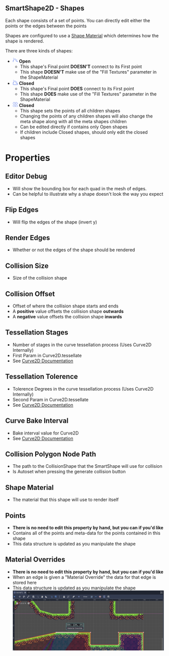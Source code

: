 SmartShape2D - Shapes
---

Each shape consists of a set of points.
You can directly edit either the points or the edges between the points

Shapes are configured to use a [Shape Material]( ./Resources.md#ShapeMaterial )
which determines how the shape is rendered.

There are three kinds of shapes:
- ![OpenShapeImg]( ./../assets/open_shape.png  ) **Open**
  - This shape's Final point **DOESN'T** connect to its First point
  - This shape **DOESN'T** make use of the "Fill Textures" parameter in the ShapeMaterial
- ![ClosedShapeImg]( ./../assets/closed_shape.png  ) **Closed**
  - This shape's Final point **DOES** connect to its First point
  - This shape **DOES** make use of the "Fill Textures" parameter in the ShapeMaterial
- ![MetaShapeImg]( ./../assets/meta_shape.png  ) **Closed**
  - This shape sets the points of all children shapes
  - Changing the points of any children shapes will also change the meta shape along with all the meta shapes children
  - Can be edited directly if contains only Open shapes
  - If children include Closed shapes, should only edit the closed shapes

# Properties
## Editor Debug
- Will show the bounding box for each quad in the mesh of edges.
- Can be helpful to illustrate why a shape doesn't look the way you expect
## Flip Edges
- Will flip the edges of the shape (invert y)
## Render Edges
- Whether or not the edges of the shape should be rendered
## Collision Size
- Size of the collision shape
## Collision Offset
- Offset of where the collision shape starts and ends
- A **positive** value offsets the collision shape **outwards**
- A **negative** value offsets the collision shape **inwards**
## Tessellation Stages
- Number of stages in the curve tessellation process (Uses Curve2D Internally)
- First Param in Curve2D.tessellate
- See [Curve2D Documentation](https://docs.godotengine.org/en/3.2/classes/class_curve2d.html#class-curve2d-method-tessellate)
## Tessellation Tolerence
- Tolerence Degrees in the curve tessellation process (Uses Curve2D Internally)
- Second Param in Curve2D.tessellate
- See [Curve2D Documentation](https://docs.godotengine.org/en/3.2/classes/class_curve2d.html#class-curve2d-method-tessellate)
## Curve Bake Interval
- Bake interval value for Curve2D
- See [Curve2D Documentation](https://docs.godotengine.org/en/3.2/classes/class_curve2d.html#class-curve2d-property-bake-interval)
## Collision Polygon Node Path
- The path to the CollisionShape that the SmartShape will use for collision
- Is Autoset when pressing the generate collision button
## Shape Material
- The material that this shape will use to render itself
## Points
- **There is no need to edit this property by hand, but you can if you'd like**
- Contains all of the points and meta-data for the points contained in this shape
- This data structure is updated as you manipulate the shape
## Material Overrides
- **There is no need to edit this property by hand, but you can if you'd like**
- When an edge is given a "Material Override" the data for that edge is stored here
- This data structure is updated as you manipulate the shape
![EdgeData Popup]( ./imgs/EdgeEdit-MaterialOverride.png )

